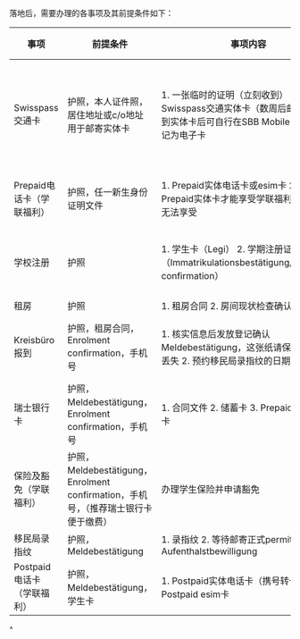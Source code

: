 落地后，需要办理的各事项及其前提条件如下：

| 事项                | 前提条件                                                         | 事项内容                                                                                     | 推荐办理时间                               |
| ----------------- | ------------------------------------------------------------ | ---------------------------------------------------------------------------------------- | ------------------------------------ |
| Swisspass交通卡      | 护照，本人证件照，居住地址或c/o地址用于邮寄实体卡                                   | 1. 一张临时的证明（立刻收到）&#xA;2\. 一张Swisspass交通实体卡（数周后邮寄）&#xA;3\. 收到实体卡后可自行在SBB Mobile App上登记为电子卡 | 入境落地后可立刻办理，便于乘坐交通。否则每次出行都需要单独买票，费用很高 |
| Prepaid电话卡（学联福利）  | 护照，任一新生身份证明文件                                                | 1. Prepaid实体电话卡或esim卡&#xA;2\. 只有Prepaid实体卡才能享受学联福利，esim卡无法享受                             | 可根据落地时间提前在小程序预约办卡时间                  |
| 学校注册              | 护照                                                           | 1. 学生卡（Legi）&#xA;2\. 学期注册证明（Immatrikulationsbestätigung/Enrolment confirmation）          | 落地后尽快办理，请注意查看学校窗口的开放时间               |
| 租房                | 护照                                                           | 1. 租房合同&#xA;2\. 房间现状检查确认清单                                                               | 找到房后                                 |
| Kreisbüro报到       | 护照，租房合同，Enrolment confirmation，手机号                           | 1. 核实信息后发放登记确认 Meldebestätigung，这张纸请保存好避免丢失&#xA;2\. 预约移民局录指纹的日期和时间                       | 拿到Enrolment confirmation和租房合同后       |
| 瑞士银行卡             | 护照，Meldebestätigung，Enrolment confirmation，手机号               | 1. 合同文件&#xA;2\. 储蓄卡&#xA;3\. Prepaid卡或信用卡                                                 | 完成学校注册+租房+Kreisbüro报到后               |
| 保险及豁免（学联福利）       | 护照，Meldebestätigung，Enrolment confirmation，手机号，（推荐瑞士银行卡便于缴费） | 办理学生保险并申请豁免                                                                              | 完成学校注册+租房+Kreisbüro报到后+（银行卡办理后）      |
| 移民局录指纹            | 护照，Meldebestätigung                                          | 1. 录指纹&#xA;2\. 等待邮寄正式permit / Aufenthalstbewilligung                                     | 严格遵守预约时间前往                           |
| Postpaid电话卡（学联福利） | 护照，Meldebestätigung，学生卡                                      | 1. Postpaid实体电话卡（携号转卡）&#xA;2\. 或Postpaid esim卡                                           | 最早在办理Prepaid一个月后可转卡                  |

^
